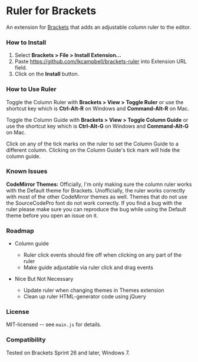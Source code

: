 # Ruler for Brackets
An extension for [Brackets](https://github.com/adobe/brackets/) that adds
an adjustable column ruler to the editor.

### How to Install
1. Select **Brackets > File > Install Extension...**
2. Paste https://github.com/lkcampbell/brackets-ruler
into Extension URL field.
3. Click on the **Install** button.

### How to Use Ruler
Toggle the Column Ruler with **Brackets > View > Toggle Ruler** or use the
shortcut key which is **Ctrl-Alt-R** on Windows and **Command-Alt-R** on Mac.

Toggle the Column Guide with **Brackets > View > Toggle Column Guide** or
use the shortcut key which is **Ctrl-Alt-G** on Windows and **Command-Alt-G**
on Mac.

Click on any of the tick marks on the ruler to set the Column Guide to a
different column.  Clicking on the Column Guide's tick mark will hide the
column guide.

### Known Issues

**CodeMirror Themes:** Officially, I'm only making sure the column ruler
works with the Default theme for Brackets. Unofficially, the ruler works
correctly with most of the other CodeMirror themes as well. Themes that
do not use the SourceCodePro font do not work correctly.  If you find
a bug with the ruler please make sure you can reproduce the bug while
using the Default theme before you open an issue on it.

### Roadmap

* Column guide
   * Ruler click events should fire off when clicking on any part of the ruler
   * Make guide adjustable via ruler click and drag events

* Nice But Not Necessary
   * Update ruler when changing themes in Themes extension
   * Clean up ruler HTML-generator code using jQuery

### License
MIT-licensed -- see `main.js` for details.

### Compatibility
Tested on Brackets Sprint 26 and later, Windows 7.
